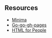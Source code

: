 ## Resources
- [Minima](https://github.com/jekyll/minima)
- [Go-go-gh-pages](https://evanwill.github.io/go-go-ghpages-b/)
- [HTML for People](https://htmlforpeople.com)
